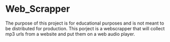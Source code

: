 # Web_Scrapper

The purpose of this project is for educational purposes and is not meant to be distributed for production. This porject is a webscrapper that will collect mp3 urls from a website and put them on a web audio player.
